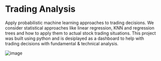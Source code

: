 # Trading Analysis
Apply probabilistic machine learning approaches to trading decisions. We consider statistical approaches like linear regression, KNN and regression trees and how to apply them to actual stock trading situations. This project was built using python and is desiplayed as a dashboard to help with trading decisions with fundamental & technical analysis.

![image](https://user-images.githubusercontent.com/26040923/208332571-b953a233-88d5-4f11-8465-2e690f6acc60.png)
